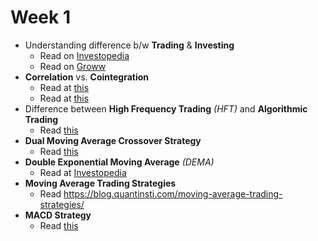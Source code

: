 # Week 1

* Understanding difference b/w __Trading__ & __Investing__
    * Read on [Investopedia](https://www.investopedia.com/ask/answers/12/difference-investing-trading.asp)
    * Read on [Groww](https://groww.in/blog/difference-between-stock-investing-and-trading)
* __Correlation__ vs. __Cointegration__
    * Read at [this](https://www.blackwellglobal.com/correlation-vs-cointegration/)
    * Read at [this](https://www.r-bloggers.com/cointegration-correlation-and-log-returns/)
* Difference between __High Frequency Trading__ _(HFT)_ and __Algorithmic Trading__
    * Read [this](https://www.velvetech.com/blog/high-frequency-algorithmic-trading/)
* __Dual Moving Average Crossover Strategy__
    * Read [this](https://www.wisdomtrading.com/public-trading-systems/dual-moving-average-crossover-trading-system/)
* __Double Exponential Moving Average__ _(DEMA)_
    * Read at [Investopedia](https://www.investopedia.com/articles/trading/10/double-exponential-moving-average.asp)
* __Moving Average Trading Strategies__
    * Read https://blog.quantinsti.com/moving-average-trading-strategies/
* __MACD Strategy__
    * Read [this](https://www.investopedia.com/terms/m/macd.asp)

